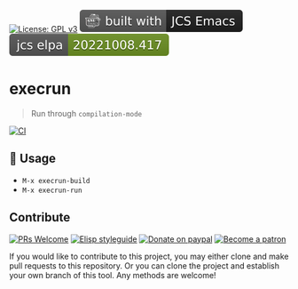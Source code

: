 [![License: GPL v3](https://img.shields.io/badge/License-GPL%20v3-blue.svg)](https://www.gnu.org/licenses/gpl-3.0)
[![Built with](https://raw.githubusercontent.com/jcs-emacs/badges/161a8e892ac7a9e90cc8add538e49025ebb66b71/others/built-with/dark.svg)](https://jcs-emacs.github.io/)
[![JCS-ELPA](https://raw.githubusercontent.com/jcs-emacs/badges/master/elpa/v/execrun.svg)](https://jcs-emacs.github.io/jcs-elpa/#/execrun)

# execrun
> Run through `compilation-mode`

[![CI](https://github.com/jcs-elpa/execrun/actions/workflows/test.yml/badge.svg)](https://github.com/jcs-elpa/execrun/actions/workflows/test.yml)

## 🔨 Usage

* `M-x execrun-build`
* `M-x execrun-run`

## Contribute

[![PRs Welcome](https://img.shields.io/badge/PRs-welcome-brightgreen.svg)](http://makeapullrequest.com)
[![Elisp styleguide](https://img.shields.io/badge/elisp-style%20guide-purple)](https://github.com/bbatsov/emacs-lisp-style-guide)
[![Donate on paypal](https://img.shields.io/badge/paypal-donate-1?logo=paypal&color=blue)](https://www.paypal.me/jcs090218)
[![Become a patron](https://img.shields.io/badge/patreon-become%20a%20patron-orange.svg?logo=patreon)](https://www.patreon.com/jcs090218)

If you would like to contribute to this project, you may either 
clone and make pull requests to this repository. Or you can 
clone the project and establish your own branch of this tool. 
Any methods are welcome!
